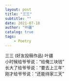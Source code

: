 ```yaml
---
layout: post
title: "三三"
subtitle: ""
date: 2021-07-18
author: "叶疆"
catalog: true
tags: 
    - Poetry
---
```

三三 (好友投稿作品) 
叶疆  
小时候给爷爷说：“给俺三块钱”  
长大了给爷爷说：“要去上三年”  
刚才给爷爷说：“还能待家三天”  